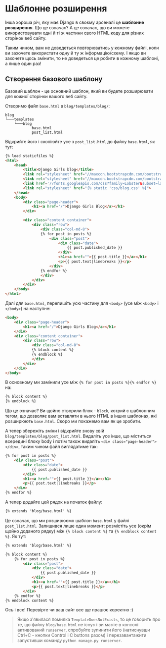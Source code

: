 # Шаблонне розширення

Інша хороша річ, яку має Django в своєму арсеналі це **шаблонне розширення**. Що це означає? А це означає, що ви можете використовувати одні й ті ж частини свого HTML коду для різних сторінок веб сайту.

Таким чином, вам не доведеться повторюватись у кожному файлі, коли ви захочете використати одну й ту ж інформацію/схему. І якщо ви захочете щось змінити, то не доведеться це робити в кожному шаблоні, а лише один раз!

## Створення базового шаблону

Базовий шаблон - це основний шаблон, який ви будете розширювати для кожної сторінки вашого веб сайту.

Створимо файл `base.html` в `blog/templates/blog/`:

    blog
    └───templates
        └───blog
                base.html
                post_list.html
    

Відкрийте його і скопіюйте усе з `post_list.html` до файлу `base.html`, як тут:

```html
{% load staticfiles %}
<html>
    <head>
        <title>Django Girls blog</title>
        <link rel="stylesheet" href="//maxcdn.bootstrapcdn.com/bootstrap/3.2.0/css/bootstrap.min.css">
        <link rel="stylesheet" href="//maxcdn.bootstrapcdn.com/bootstrap/3.2.0/css/bootstrap-theme.min.css">
        <link href='//fonts.googleapis.com/css?family=Lobster&subset=latin,latin-ext' rel='stylesheet' type='text/css'>
        <link rel="stylesheet" href="{% static 'css/blog.css' %}">
    </head>
    <body>
        <div class="page-header">
            <h1><a href="/">Django Girls Blog</a></h1>
        </div>

        <div class="content container">
            <div class="row">
                <div class="col-md-8">
                {% for post in posts %}
                    <div class="post">
                        <div class="date">
                            {{ post.published_date }}
                        </div>
                        <h1><a href="">{{ post.title }}</a></h1>
                        <p>{{ post.text|linebreaks }}</p>
                    </div>
                {% endfor %}
                </div>
            </div>
        </div>
    </body>
</html>
```
    

Далі для `base.html`, перепишіть усю частину для `<body>` (усе між `<body>` і `</body>`) на наступне:

```html
<body>
    <div class="page-header">
        <h1><a href="/">Django Girls Blog</a></h1>
    </div>
    <div class="content container">
        <div class="row">
            <div class="col-md-8">
            {% block content %}
            {% endblock %}
            </div>
        </div>
    </div>
</body>
```
    

В основному ми замінили усе між `{% for post in posts %}{% endfor %}` на:

```html
{% block content %}
{% endblock %}
```
    

Що це означає? Ви щойно створили блок - `block`, котрий є шаблонним тегом, що дозволяє вам вставляти в нього HTML в інших шаблонах, які розширюють `base.html`. Скоро ми покажемо вам як це зробити.

А тепер збережіть зміни і відкрийте знову свій `blog/templates/blog/post_list.html`. Видаліть усе інше, що міститься всередині блоку body і потім також видаліть `<div class="page-header"></div>`, таким чином файл виглядатиме так:

```html
{% for post in posts %}
    <div class="post">
        <div class="date">
            {{ post.published_date }}
        </div>
        <h1><a href="">{{ post.title }}</a></h1>
        <p>{{ post.text|linebreaks }}</p>
    </div>
{% endfor %}
```
    

А тепер додайте цей рядок на початок файлу:

```html
{% extends 'blog/base.html' %}
```
    

Це означає, що ми розширюємо шаблон `base.html` у файлі `post_list.html`. Залишився лише один момент: розмістіть усе (окрім щойно доданого рядку) між `{% block content %}` та `{% endblock content %}`. Як тут:

```html
{% extends 'blog/base.html' %}

{% block content %}
    {% for post in posts %}
        <div class="post">
            <div class="date">
                {{ post.published_date }}
            </div>
            <h1><a href="">{{ post.title }}</a></h1>
            <p>{{ post.text|linebreaks }}</p>
        </div>
    {% endfor %}
{% endblock content %}
```
    

Ось і все! Перевірте чи ваш сайт все ще працює коректно :)

> Якщо з'явилася помилка `TemplateDoesNotExists`, то це говорить про те, що файлу `blog/base.html` не існує і ви маєте в консолі активований `runserver`, спробуйте зупинити його (натиснувши Ctrl+C - кнопки Control і C buttons разом) і перезавантажити запустивши команду `python manage.py runserver`.

